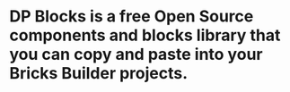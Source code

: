 # DP Blocks is a free Open Source components and blocks library that you can copy and paste into your Bricks Builder projects.
